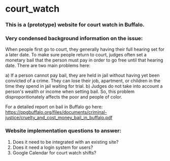 # court_watch


### This is a (prototype) website for court watch in Buffalo.

### Very condensed background information on the issue:

When people first go to court, they generally having their full hearing set for a later date.  To make sure people return to court, judges often set a monetary bail that the person must pay in order to go free until that hearing date.  There are two main problems here:  

a) If a person cannot pay bail, they are held in jail without having yet been convicted of a crime.  They can lose their job, apartment, or children in the time they spend in jail waiting for trial.
b) Judges do not take into account a person's wealth or income when setting bail.  So, this problem disproporitionately affects the poor and people of color.

For a detailed report on bail in Buffalo go here: https://ppgbuffalo.org/files/documents/criminal-justice/cruelty_and_cost_money_bail_in_buffalo.pdf

### Website implementation questions to answer:

1) Does it need to be integrated with an existing site?
2) Does it need a login system for users?
3) Google Calendar for court watch shifts?




